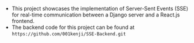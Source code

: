 * This project showcases the implementation of Server-Sent Events (SSE) for real-time communication between a Django server and a React.js frontend.
* The backend code for this project can be found at  ```https://github.com/001kenji/SSE-Backend.git```
